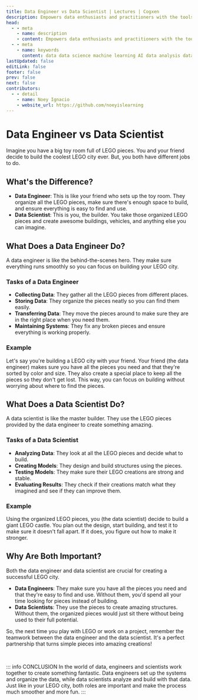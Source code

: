```yaml
---
title: Data Engineer vs Data Scientist | Lectures | Cogxen
description: Empowers data enthusiasts and practitioners with the tools and knowledge to unlock the potential of data.
head:
  - - meta
    - name: description
    - content: Empowers data enthusiasts and practitioners with the tools and knowledge to unlock the potential of data.
  - - meta
    - name: keywords
      content: data data science machine learning AI data analysis data-driven data enthusiasts data practitioners
lastUpdated: false
editLink: false
footer: false
prev: false
next: false
contributors:
  - - detail
    - name: Noey Ignacio
    - website_url: https://github.com/noeyislearning
---
```


# Data Engineer vs Data Scientist

Imagine you have a big toy room full of LEGO pieces. You and your friend decide to build the coolest LEGO city ever. But, you both have different jobs to do.

## What's the Difference?

- **Data Engineer**: This is like your friend who sets up the toy room. They organize all the LEGO pieces, make sure there's enough space to build, and ensure everything is easy to find and use.
- **Data Scientist**: This is you, the builder. You take those organized LEGO pieces and create awesome buildings, vehicles, and anything else you can imagine.

## What Does a Data Engineer Do?

A data engineer is like the behind-the-scenes hero. They make sure everything runs smoothly so you can focus on building your LEGO city.

### Tasks of a Data Engineer

- **Collecting Data**: They gather all the LEGO pieces from different places.
- **Storing Data**: They organize the pieces neatly so you can find them easily.
- **Transferring Data**: They move the pieces around to make sure they are in the right place when you need them.
- **Maintaining Systems**: They fix any broken pieces and ensure everything is working properly.

### Example

Let's say you're building a LEGO city with your friend. Your friend (the data engineer) makes sure you have all the pieces you need and that they're sorted by color and size. They also create a special place to keep all the pieces so they don't get lost. This way, you can focus on building without worrying about where to find the pieces.

## What Does a Data Scientist Do?

A data scientist is like the master builder. They use the LEGO pieces provided by the data engineer to create something amazing.

### Tasks of a Data Scientist

- **Analyzing Data**: They look at all the LEGO pieces and decide what to build.
- **Creating Models**: They design and build structures using the pieces.
- **Testing Models**: They make sure their LEGO creations are strong and stable.
- **Evaluating Results**: They check if their creations match what they imagined and see if they can improve them.

### Example

Using the organized LEGO pieces, you (the data scientist) decide to build a giant LEGO castle. You plan out the design, start building, and test it to make sure it doesn't fall apart. If it does, you figure out how to make it stronger.

## Why Are Both Important?

Both the data engineer and data scientist are crucial for creating a successful LEGO city.

- **Data Engineers**: They make sure you have all the pieces you need and that they're easy to find and use. Without them, you'd spend all your time looking for pieces instead of building.
- **Data Scientists**: They use the pieces to create amazing structures. Without them, the organized pieces would just sit there without being used to their full potential.

So, the next time you play with LEGO or work on a project, remember the teamwork between the data engineer and the data scientist. It's a perfect partnership that turns simple pieces into amazing creations!

<br />

::: info CONCLUSION
In the world of data, engineers and scientists work together to create something fantastic. Data engineers set up the systems and organize the data, while data scientists analyze and build with that data. Just like in your LEGO city, both roles are important and make the process much smoother and more fun.
:::
